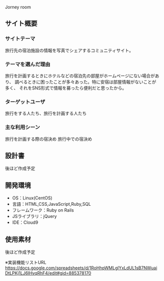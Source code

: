 Jorney room
​
## サイト概要
### サイトテーマ
旅行先の宿泊施設の情報を写真でシェアするコミュニティサイト。
​
### テーマを選んだ理由
旅行を計画するときにホテルなどの宿泊先の部屋がホームページにない場合があり、
調べるときに困ったことが多々あった。特に安宿は部屋情報がないことが多く、
それをSNS形式で情報を募ったら便利だと思ったから。
​
### ターゲットユーザ
旅行をする人たち、旅行を計画する人たち
​
### 主な利用シーン
旅行を計画する際の宿決め
旅行中での宿決め
​
## 設計書
<!--テーマを設定・提出する時点では不要です-->
​後ほど作成予定
## 開発環境
- OS：Linux(CentOS)
- 言語：HTML,CSS,JavaScript,Ruby,SQL
- フレームワーク：Ruby on Rails
- JSライブラリ：jQuery
- IDE：Cloud9
​
## 使用素材
​後ほど作成予定

※実装機能リストURL
https://docs.google.com/spreadsheets/d/1RoHhpWMLglYxLdUL1sB7NWuaiDtLPKj1LJ6IHvqRhF4/edit#gid=885378170
